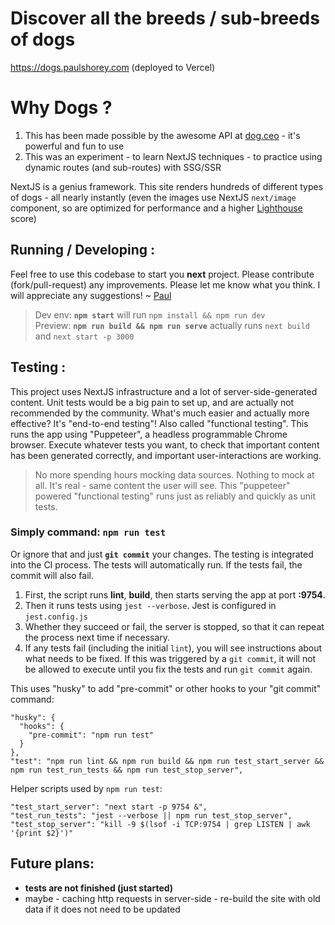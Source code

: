 # Discover all the breeds / sub-breeds of dogs

https://dogs.paulshorey.com 
(deployed to Vercel)

# Why Dogs ?

1. This has been made possible by the awesome API at [dog.ceo](https://dog.ceo) - it's powerful and fun to use
2. This was an experiment - to learn NextJS techniques - to practice using dynamic routes (and sub-routes) with SSG/SSR

NextJS is a genius framework. This site renders hundreds of different types of dogs - all nearly instantly (even the images use NextJS `next/image` component, so are optimized for performance and a higher [Lighthouse](https://developers.google.com/web/tools/lighthouse) score)

## Running / Developing :

Feel free to use this codebase to start you **next** project. Please contribute (fork/pull-request) any improvements. Please let me know what you think. I will appreciate any suggestions! ~ [Paul](https://paulshorey.com)

> Dev env: **`npm start`** will run `npm install && npm run dev`\
> Preview: **`npm run build && npm run serve`** actually runs `next build` and `next start -p 3000`

## Testing :

This project uses NextJS infrastructure and a lot of server-side-generated content. Unit tests would be a big pain to set up, and are actually not recommended by the community. What's much easier and actually more effective? It's "end-to-end testing"! Also called "functional testing". This runs the app using "Puppeteer", a headless programmable Chrome browser. Execute whatever tests you want, to check that important content has been generated correctly, and important user-interactions are working.

> No more spending hours mocking data sources. Nothing to mock at all. It's real - same content the user will see. This "puppeteer" powered "functional testing" runs just as reliably and quickly as unit tests.

### Simply command: **`npm run test`** 
Or ignore that and just **`git commit`** your changes. The testing is integrated into the CI process. The tests will automatically run. If the tests fail, the commit will also fail.

1. First, the script runs **lint**, **build**, then starts serving the app at port **:9754**.
2. Then it runs tests using `jest --verbose`. Jest is configured in `jest.config.js`
3. Whether they succeed or fail, the server is stopped, so that it can repeat the process next time if necessary.
4. If any tests fail (including the initial `lint`), you will see instructions about what needs to be fixed. If this was triggered by a `git commit`, it will not be allowed to execute until you fix the tests and run `git commit` again.

This uses "husky" to add "pre-commit" or other hooks to your "git commit" command:
```
"husky": {
  "hooks": {
    "pre-commit": "npm run test"
  }
},
"test": "npm run lint && npm run build && npm run test_start_server && npm run test_run_tests && npm run test_stop_server",
```

Helper scripts used by `npm run test`:
```
"test_start_server": "next start -p 9754 &",
"test_run_tests": "jest --verbose || npm run test_stop_server",
"test_stop_server": "kill -9 $(lsof -i TCP:9754 | grep LISTEN | awk '{print $2}')"
```

## Future plans:
* **tests are not finished (just started)**
* maybe - caching http requests in server-side - re-build the site with old data if it does not need to be updated
